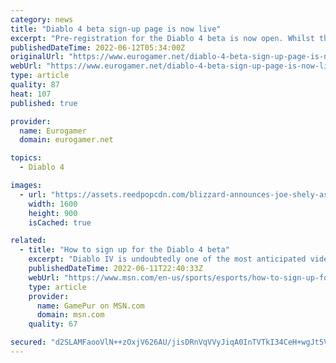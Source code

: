 ```yaml
---
category: news
title: "Diablo 4 beta sign-up page is now live"
excerpt: "Pre-registration for the Diablo 4 beta is now open. Whilst there's still no date yet on when the beta will go live, ..."
publishedDateTime: 2022-06-12T05:34:00Z
originalUrl: "https://www.eurogamer.net/diablo-4-beta-sign-up-page-is-now-live"
webUrl: "https://www.eurogamer.net/diablo-4-beta-sign-up-page-is-now-live"
type: article
quality: 87
heat: 107
published: true

provider:
  name: Eurogamer
  domain: eurogamer.net

topics:
  - Diablo 4

images:
  - url: "https://assets.reedpopcdn.com/blizzard-announces-joe-shely-as-new-diablo-4-game-director-1633644630309.jpg/BROK/thumbnail/1600x900/format/jpg/quality/80/blizzard-announces-joe-shely-as-new-diablo-4-game-director-1633644630309.jpg"
    width: 1600
    height: 900
    isCached: true

related:
  - title: "How to sign up for the Diablo 4 beta"
    excerpt: "Diablo IV is undoubtedly one of the most anticipated video games coming down the pipeline. While we still are unsure about when the title will actually release as of this writing, there is a chance ..."
    publishedDateTime: 2022-06-11T22:40:33Z
    webUrl: "https://www.msn.com/en-us/sports/esports/how-to-sign-up-for-the-diablo-4-beta/ar-AAYmGo7"
    type: article
    provider:
      name: GamePur on MSN.com
      domain: msn.com
    quality: 67

secured: "d2SLAMFaooVlN++zOxjV626AU/jisDRnVqVVyJiqA0InTVTkI34CeH+wgJt5Vk9/vJOgiy/mKYsUgncQrfki2fBvnHG2ngIYsd/CkHY5nlckWR5KEtcCwsEb/xeR+g8A1bq+19ufG/k/+IMco5/OarmEddNVluX0i5+538nTd4zL1qxo1XdCDI4Pk1jNJjSG+R7HGmhkFC5Cr4X4mBXH6szyoWsNB1gIWIlP/xA1AHN4JsXAKYCBWU3SiZjKaIfiqMGH4lCgX7bMpBSyW34RZ93+Zwna2zsV5jxR2NsNGMiw9ZU3VBoXylauu+vaAiVYCMC/URlN39fMgSIqqioauCIynoEdhM34HjhJTZ0xpvg=;BJ9kzipUwXQgoCOMazVItw=="
---
```


